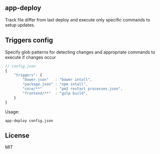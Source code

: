## app-deploy

Track file differ from last deploy and execute only specific commands to setup updates.

## Triggers config

Specify glob patterns for detecting changes and appropriate commands to execute if changes occur

```js
// config.json
{
	"triggers": {
		"bower.json"   : "bower intall",
		"package.json" : "npm intall",
		"core/**"      : "pm2 restart processes.json",
		"frontend/**"  : "gulp build",
	}
}
```

Usage:

```
app-deploy config.json
```

## License
MIT
